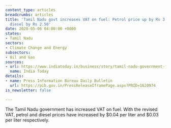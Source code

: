 ```yaml
---
content_type: articles
breadcrumbs: articles
title: 'Tamil Nadu govt increases VAT on fuel: Petrol price up by Rs 3.25 per litre,
  diesel by Rs 2.50'
date: 2020-05-06 04:00:00 +0000
states:
- Tamil Nadu
sectors:
- Climate Change and Energy
subsectors:
- Oil and Gas
sources:
- url: https://www.indiatoday.in/business/story/tamil-nadu-government-fuel-vat-increased-petrol-diesel-prices-1673988-2020-05-03
  name: India Today
details:
- name: Press Information Bureau Daily Bulletin
  url: https://pib.gov.in/PressReleaseIframePage.aspx?PRID=1620974
is_newsletter: false

---
```

The Tamil Nadu government has increased VAT on fuel. With the revised VAT, petrol and diesel prices have increased by $0.04 per liter and $0.03 per liter respectively.
